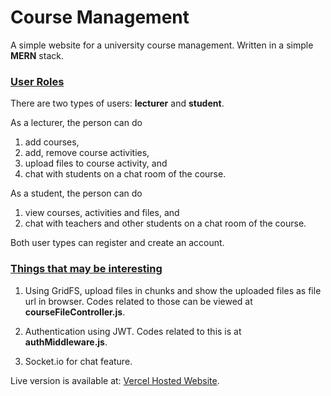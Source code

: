 # Course Management

A simple website for a university course management. Written in a simple **MERN** stack. 

### <u>User Roles</u>

There are two types of users: **lecturer** and **student**.

As a lecturer, the person can do
1. add courses,
2. add, remove course activities,
3. upload files to course activity, and 
4. chat with students on a chat room of the course.

As a student, the person can do
1. view courses, activities and files, and
2. chat with teachers and other students on a chat room of the course.

Both user types can register and create an account.

### <u>Things that may be interesting</u>

1. Using GridFS, upload files in chunks and show the uploaded files as file url in browser. Codes related to those can be viewed at **courseFileController.js**.

2. Authentication using JWT. Codes related to this is at **authMiddleware.js**.

3. Socket.io for chat feature.

Live version is available at: [Vercel Hosted Website](https://course-management-sage.vercel.app/login).